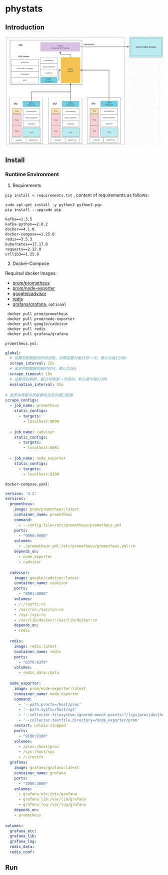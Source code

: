 # phystats
## Introduction
![arch](images/arch.png)

## Install
### Runtime Environment

1. Requirements

`pip install < requirements.txt` , content of requirements as follows:
```Shell
sudo apt-get install -y python3 python3-pip
pip install --upgrade pip
```
```
kafka==1.3.5
kafka-python==2.0.2
docker==4.1.0
docker-compose==1.25.0
redis==3.5.3
kubernetes==17.17.0
requests==2.22.0
urllib3==1.25.8
```

2. Docker-Compose

Required docker images:
- [prom/prometheus](https://hub.docker.com/r/prom/prometheus)
- [prom/node-exporter](https://hub.docker.com/r/prom/node-exporter)
- [google/cadvisor](https://hub.docker.com/r/google/cadvisor)
- [redis](https://hub.docker.com/_/redis)
- [grafana/grafana](https://hub.docker.com/r/grafana/grafana), `optional`
```Shell
 docker pull prom/prometheus
 docker pull prom/node-exporter
 docker pull google/cadvisor
 docker pull redis
 docker pull grafana/grafana
```
`prometheus.yml`:
```Yaml
global:
  # 设置抓取数据的时间间隔，间隔设置为每15秒一次。默认为每1分钟。
  scrape_interval: 15s
  # 设定抓取数据的超时时间，默认为10s
  scrape_timeout: 10s
  # 设置规则刷新，每15秒刷新一次规则。默认值为每1分钟。
  evaluation_interval: 15s

# 普罗米修斯与抓取模块交互的接口配置
scrape_configs:
  - job_name: prometheus
    static_configs:
      - targets:
        - localhost:9090

  - job_name: cadvisor
    static_configs:
      - targets:
        - localhost:8081

  - job_name: node_exporter
    static_configs:
      - targets:
        - localhost:9100
```


`docker-compose.yaml`:
```Yaml
version: '3.2'
services:
  prometheus:
    image: prom/prometheus:latest
    container_name: prometheus
    command:
      - --config.file=/etc/prometheus/prometheus.yml
    ports:
      - "9090:9090"
    volumes:
      - ./prometheus.yml:/etc/prometheus/prometheus.yml:ro
    depends_on:
      - node_exporter
      - cadvisor

  cadvisor:
    image: google/cadvisor:latest
    container_name: cadvisor
    ports:
      - "8081:8080"
    volumes:
    - /:/rootfs:ro
    - /var/run:/var/run:rw
    - /sys:/sys:ro
    - /var/lib/docker/:/var/lib/docker:ro
    depends_on:
    - redis

  redis:
    image: redis:latest
    container_name: redis
    ports:
      - "6379:6379"
    volumes:
      - redis_data:/data

  node_exporter:
    image: prom/node-exporter:latest
    container_name: node_exporter
    command:
      - '--path.procfs=/host/proc'
      - '--path.sysfs=/host/sys'
      - '--collector.filesystem.ignored-mount-points=^/(sys|proc|dev|host|etc)($$|/)'
      - '--collector.textfile.directory=/node_exporter/prom'
    restart: unless-stopped
    ports:
      - "9100:9100"
    volumes:
      - /proc:/host/proc
      - /sys:/host/sys
      - /:/rootfs
  grafana:
    image: grafana/grafana:latest
    container_name: grafana
    ports:
      - "3000:3000"
    volumes:
      - grafana_etc:/etc/grafana
      - grafana_lib:/var/lib/grafana
      - grafana_log:/var/log/grafana
    depends_on:
    - prometheus

volumes:
  grafana_etc:
  grafana_lib:
  grafana_log:
  redis_data:
  redis_conf:
```

## Run
